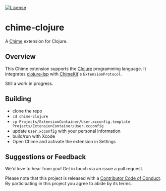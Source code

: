 [![License][license badge]][license]

# chime-clojure
A [Chime][chime] extension for Clojure.

## Overview

This Chime extension supports the [Clojure][clojure] programming language. It integrates [clojure-lsp][clojure-lsp] with [ChimeKit][chimekit]'s `ExtensionProtocol`.

Still a work in progress.

## Building

- clone the repo
- `cd chime-clojure`
- `cp Projects/ExtensionContainer/User.xcconfig.template Projects/ExtensionContainer/User.xcconfig`
- update `User.xcconfig` with your personal information
- build/run with Xcode
- Open Chime and activate the extension in Settings

## Suggestions or Feedback

We'd love to hear from you! Get in touch via an issue a pull request.

Please note that this project is released with a [Contributor Code of Conduct](CODE_OF_CONDUCT.md). By participating in this project you agree to abide by its terms.

[license]: https://opensource.org/licenses/BSD-3-Clause
[license badge]: https://img.shields.io/github/license/ChimeHQ/chime-clojure
[chime]: https://www.chimehq.com
[clojure]: https://www.clojure.org
[clojure-lsp]: https://clojure-lsp.io
[chimekit]: https://github.com/ChimeHQ/ChimeKit
